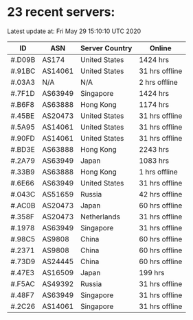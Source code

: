 # 23 recent servers:

Latest update at: Fri May 29 15:10:10 UTC 2020

| ID | ASN | Server Country | Online |
| -- | --- | -------------- | ------ |
| #.D09B | AS174 | United States | 1424 hrs |
| #.91BC | AS14061 | United States | 31 hrs offline |
| #.03A3 | N/A | N/A | 2 hrs offline |
| #.7F1D | AS63949 | Singapore | 1424 hrs |
| #.B6F8 | AS63888 | Hong Kong | 1174 hrs |
| #.45BE | AS20473 | United States | 31 hrs offline |
| #.5A95 | AS14061 | United States | 31 hrs offline |
| #.90FD | AS14061 | United States | 31 hrs offline |
| #.BD3E | AS63888 | Hong Kong | 2243 hrs |
| #.2A79 | AS63949 | Japan | 1083 hrs |
| #.33B9 | AS63888 | Hong Kong | 1 hrs offline |
| #.6E66 | AS63949 | United States | 31 hrs offline |
| #.043C | AS51659 | Russia | 42 hrs offline |
| #.AC0B | AS20473 | Japan | 60 hrs offline |
| #.358F | AS20473 | Netherlands | 31 hrs offline |
| #.1978 | AS63949 | Singapore | 31 hrs offline |
| #.98C5 | AS9808 | China | 60 hrs offline |
| #.2371 | AS9808 | China | 60 hrs offline |
| #.73D9 | AS24445 | China | 60 hrs offline |
| #.47E3 | AS16509 | Japan | 199 hrs |
| #.F5AC | AS49392 | Russia | 31 hrs offline |
| #.48F7 | AS63949 | Singapore | 31 hrs offline |
| #.2C26 | AS14061 | Singapore | 31 hrs offline |

